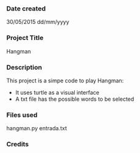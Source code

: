 ### Date created
30/05/2015
dd/mm/yyyy

### Project Title
Hangman

### Description
This project is a simpe code to play Hangman:
  - It uses turtle as a visual interface
  - A txt file has the possible words to be selected

### Files used
hangman.py
entrada.txt

### Credits
